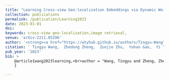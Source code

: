 ```yaml
---
title: "Learning Cross-view Geo-localization Embeddings via Dynamic Weighted Decorrelation Regularization"
collection: publications
permalink: /publication/Learning2023
date: 2023-01-01
doi: 
keywords: cross-view geo-localization,image retrieval,
venue: 'arXiv:2211.05296'
author: '<strong><a href="https://wtyhub.github.io/authors/Tingyu-Wang" class="author">Tingyu Wang</a></strong>, <a href="https://wtyhub.github.io/authors/Zhedong-Zheng" class="author">Zhedong Zheng</a>, Zunjie Zhu, Yuhan Gao, <a href="https://wtyhub.github.io/authors/Yi-Yang" class="author">Yi Yang</a>, <a href="https://wtyhub.github.io/authors/Chenggang Yan" class="author">Chenggang Yan</a>'
citation: ' Tingyu Wang,  Zhedong Zheng,  Zunjie Zhu,  Yuhan Gao,  Yi Yang,  Chenggang Yan, &quot;Learning Cross-view Geo-localization Embeddings via Dynamic Weighted Decorrelation Regularization.&quot; arXiv:2211.05296, 2023.'
pub_year: '2023'
bib: >
    @article{wang2023learning,<br>author = "Wang, Tingyu and Zheng, Zhedong and Zhu, Zunjie and Gao, Yuhan and Yang, Yi and Yang, Chenggang",<br>title = "Learning Cross-view Geo-localization Embeddings via Dynamic Weighted Decorrelation Regularization",<br>journal = "arXiv:2211.05296",<br>year = "2023"
    }

---
```

